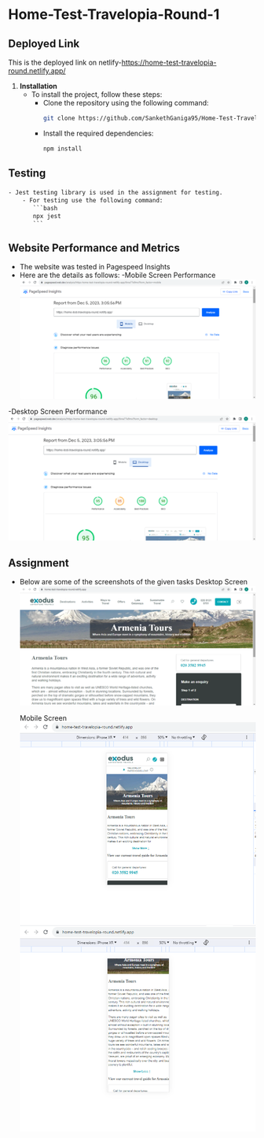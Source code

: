 # Home-Test-Travelopia-Round-1

## Deployed Link
This is the deployed link on netlify-https://home-test-travelopia-round.netlify.app/

1. **Installation**
    - To install the project, follow these steps:
        - Clone the repository using the following command:
            ```bash
            git clone https://github.com/SankethGaniga95/Home-Test-Travelopia-Round-1.git
            ```
        - Install the required dependencies:
            ```bash
            npm install
            ```
## Testing
    - Jest testing library is used in the assignment for testing.
        - For testing use the following command:
           ```bash
           npx jest 
           ```

## Website Performance and Metrics
   - The website was tested in Pagespeed Insights
   - Here are the details as follows:
   -Mobile Screen Performance
   ![Mobile Screen Performance](images/Mobileperformance.png)

   -Desktop Screen Performance
   ![Desktop Screen Performance](images/DesktopPerformance.png)


## Assignment 
   - Below are some of the screenshots of the given tasks
     Desktop Screen
    ![Desktop Screen](images/Desktop.png)

     Mobile Screen
    ![Mobile Screen with Show More](images/ShowMore.png)
    ![Mobile Screen with Show Less](images/ShowLess.png)

    

